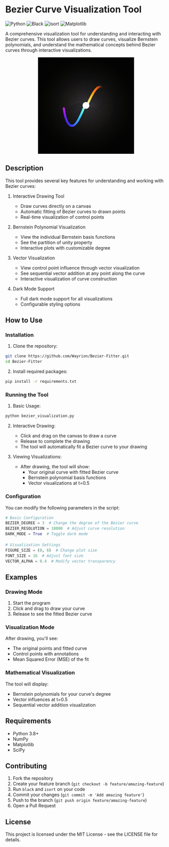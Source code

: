 # Bezier Curve Visualization Tool

![Python](https://img.shields.io/badge/python-3.8%2B-blue)
![Black](https://img.shields.io/badge/code%20style-black-000000.svg)
![isort](https://img.shields.io/badge/imports-isort-1674b1?style=flat&labelColor=ef8336)
![Matplotlib](https://img.shields.io/badge/matplotlib-3.7%2B-blue)

A comprehensive visualization tool for understanding and interacting with Bezier curves. This tool allows users to draw curves, visualize Bernstein polynomials, and understand the mathematical concepts behind Bezier curves through interactive visualizations.

<div style="text-align: center;">
  <img src="assets/bezier.jfif" alt="Bezier Curve Visualization Tool" width="300" height="300">
</div>

## Description

This tool provides several key features for understanding and working with Bezier curves:

1. Interactive Drawing Tool
   - Draw curves directly on a canvas
   - Automatic fitting of Bezier curves to drawn points
   - Real-time visualization of control points

2. Bernstein Polynomial Visualization
   - View the individual Bernstein basis functions
   - See the partition of unity property
   - Interactive plots with customizable degree

3. Vector Visualization
   - View control point influence through vector visualization
   - See sequential vector addition at any point along the curve
   - Interactive visualization of curve construction

4. Dark Mode Support
   - Full dark mode support for all visualizations
   - Configurable styling options

## How to Use

### Installation

1. Clone the repository:
```bash
git clone https://github.com/Wayrion/Bezier-Fitter.git
cd Bezier-Fitter
```

2. Install required packages:
```bash
pip install -r requirements.txt
```

### Running the Tool

1. Basic Usage:
```python
python bezier_visualization.py
```

2. Interactive Drawing:
   - Click and drag on the canvas to draw a curve
   - Release to complete the drawing
   - The tool will automatically fit a Bezier curve to your drawing

3. Viewing Visualizations:
   - After drawing, the tool will show:
     - Your original curve with fitted Bezier curve
     - Bernstein polynomial basis functions
     - Vector visualizations at t=0.5

### Configuration

You can modify the following parameters in the script:

```python
# Basic Configuration
BEZIER_DEGREE = 3  # Change the degree of the Bezier curve
BEZIER_RESOLUTION = 10000  # Adjust curve resolution
DARK_MODE = True  # Toggle dark mode

# Visualization Settings
FIGURE_SIZE = (8, 6)  # Change plot size
FONT_SIZE = 16  # Adjust font size
VECTOR_ALPHA = 0.4  # Modify vector transparency
```

## Examples

### Drawing Mode
1. Start the program
2. Click and drag to draw your curve
3. Release to see the fitted Bezier curve

### Visualization Mode
After drawing, you'll see:
- The original points and fitted curve
- Control points with annotations
- Mean Squared Error (MSE) of the fit

### Mathematical Visualization
The tool will display:
- Bernstein polynomials for your curve's degree
- Vector influences at t=0.5
- Sequential vector addition visualization

## Requirements

- Python 3.8+
- NumPy
- Matplotlib
- SciPy

## Contributing

1. Fork the repository
2. Create your feature branch (`git checkout -b feature/amazing-feature`)
3. Run `black` and `isort` on your code
4. Commit your changes (`git commit -m 'Add amazing feature'`)
5. Push to the branch (`git push origin feature/amazing-feature`)
6. Open a Pull Request

## License

This project is licensed under the MIT License - see the LICENSE file for details.